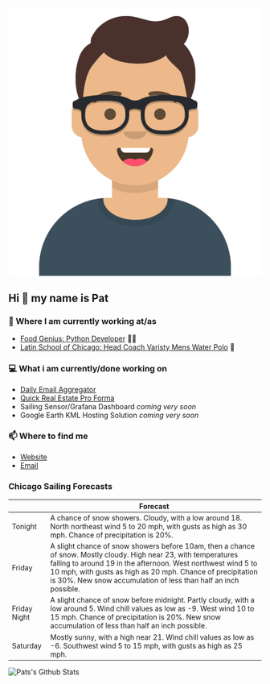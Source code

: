 [![Social banner for p-j-falconer](https://raw.githubusercontent.com/P-J-FALCONER/P-J-FALCONER/master/assets/avataaars.svg)](https://patfalconer.com/)
## Hi :wave: my name is Pat

### 💼 Where I am currently working at/as
- [Food Genius: Python Developer](https://getfoodgenius.com/) 🍔🐍
- [Latin School of Chicago: Head Coach Varisty Mens Water Polo](https://www.latinschool.org/) 🤽


### 💻 What i am currently/done working on
 - [Daily Email Aggregator](https://github.com/P-J-FALCONER/dott_daily_mail)
 - [Quick Real Estate Pro Forma](https://github.com/P-J-FALCONER/henry)
 - Sailing Sensor/Grafana Dashboard *coming very soon*
 - Google Earth KML Hosting Solution *coming very soon*

### 📫 Where to find me
 - [Website](https://patfalconer.com/)
 - [Email](mailto:patrick.j.falconer@gmail.com)


### Chicago Sailing Forecasts
|   | Forecast  |
|---|---|
| Tonight | A chance of snow showers. Cloudy, with a low around 18. North northeast wind 5 to 20 mph, with gusts as high as 30 mph. Chance of precipitation is 20%. |
| Friday | A slight chance of snow showers before 10am, then a chance of snow. Mostly cloudy. High near 23, with temperatures falling to around 19 in the afternoon. West northwest wind 5 to 10 mph, with gusts as high as 20 mph. Chance of precipitation is 30%. New snow accumulation of less than half an inch possible. |
| Friday Night | A slight chance of snow before midnight. Partly cloudy, with a low around 5. Wind chill values as low as -9. West wind 10 to 15 mph. Chance of precipitation is 20%. New snow accumulation of less than half an inch possible. |
| Saturday | Mostly sunny, with a high near 21. Wind chill values as low as -6. Southwest wind 5 to 15 mph, with gusts as high as 25 mph. |

![Pats's Github Stats](https://github-readme-stats.vercel.app/api?username=p-j-falconer&show_icons=true&theme=radical)
